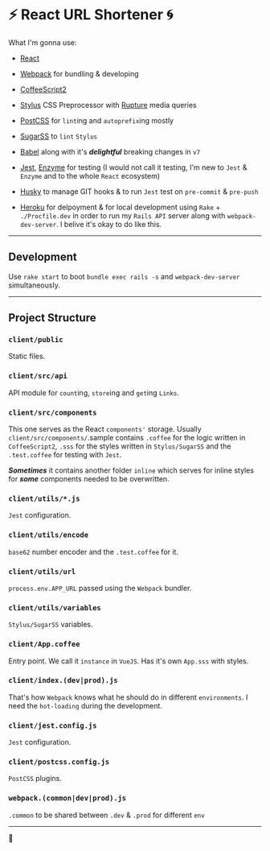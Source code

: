 # :zap: React URL Shortener :cyclone:

What I'm gonna use:

* [React](https://github.com/facebook/react)

* [Webpack](https://github.com/webpack/webpack) for bundling & developing

* [CoffeeScript2](https://github.com/jashkenas/coffeescript)

* [Stylus](https://github.com/stylus/stylus) CSS Preprocessor with [Rupture](https://github.com/jescalan/rupture) media queries

* [PostCSS](https://github.com/postcss/postcss) for `lint`ing and `autoprefix`ing mostly

* [SugarSS](https://github.com/postcss/sugarss) to `lint` `Stylus`

* [Babel](https://github.com/babel/babel) along with it's ***delightful*** breaking changes in `v7`

* [Jest](https://github.com/facebook/jest), [Enzyme](https://github.com/airbnb/enzyme) for testing (I would not call it testing, I'm new to `Jest` & `Enzyme` and to the whole `React` ecosystem)

* [Husky](https://github.com/typicode/husky) to manage GIT hooks & to run `Jest` test on `pre-commit` & `pre-push`

* [Heroku](https://heroku.com) for delpoyment & for local development using `Rake` + `./Procfile.dev` in order to run my `Rails API` server along with `webpack-dev-server`. I belive it's okay to do like this.

----

## Development

Use `rake start` to boot `bundle exec rails -s` and `webpack-dev-server` simultaneously.

---

## Project Structure

### `client/public`
Static files.

### `client/src/api`
API module for `count`ing, `store`ing and `get`ing `Links`.

### `client/src/components`
This one serves as the React `components'` storage. Usually `client/src/components/`.sample contains `.coffee` for the logic written in `CoffeeScript2`, `.sss` for the styles written in `Stylus/SugarSS` and the `.test.coffee` for  testing with `Jest`.

***Sometimes*** it contains another folder `inline` which serves for inline styles for ***some*** components needed to be overwritten.


### `client/utils/*.js`
`Jest` configuration.

### `client/utils/encode`
`base62` number encoder and the `.test.coffee` for it.

### `client/utils/url`
`process.env.APP_URL` passed using the `Webpack` bundler.

### `client/utils/variables`
`Stylus/SugarSS` variables.

### `client/App.coffee`
Entry point. We call it `instance` in `VueJS`. Has it's own `App.sss` with styles.

### `client/index.(dev|prod).js`
That's how `Webpack` knows what he should do in different `environments`. I need the `hot-loading` during the development.

### `client/jest.config.js`
`Jest` configuration.

### `client/postcss.config.js`
`PostCSS` plugins.

### `webpack.(common|dev|prod).js`
`.common` to be shared between `.dev` & `.prod` for different `env`

---

:tada:
